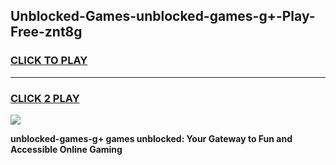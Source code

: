 
## Unblocked-Games-unblocked-games-g+-Play-Free-znt8g
<h3>
<a href="https://premium76.site?title=unblocked-games-g+&ref=21A">CLICK TO PLAY</a></h3>
<hr>

<h3>
<a href="https://premium76.site?title=unblocked-games-g+&ref=21A">CLICK 2 PLAY</a>
  
</h3>

<a href="https://premium76.site?title=unblocked-games-g+&ref=21A"><img src="https://clearcache.store/games.png"></a>


**unblocked-games-g+ games unblocked: Your Gateway to Fun and Accessible Online Gaming**
